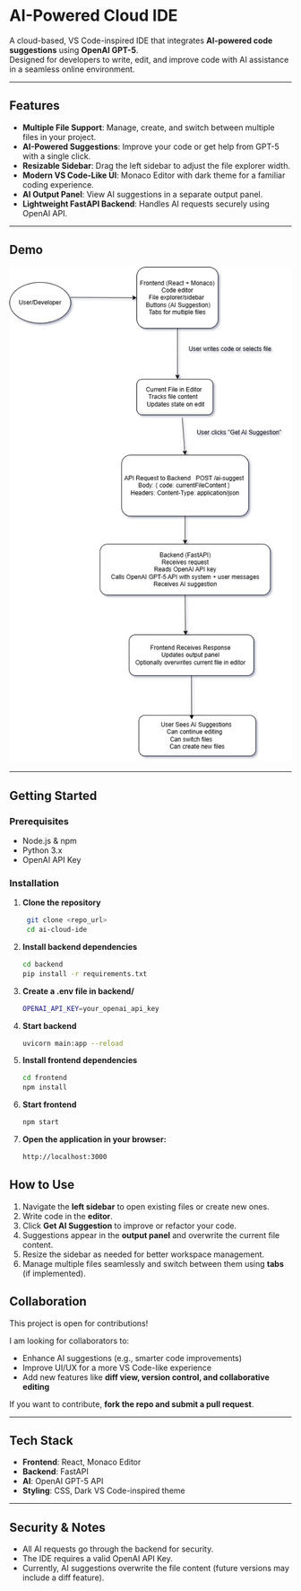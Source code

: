 # AI-Powered Cloud IDE

A cloud-based, VS Code-inspired IDE that integrates **AI-powered code suggestions** using **OpenAI GPT-5**.  
Designed for developers to write, edit, and improve code with AI assistance in a seamless online environment.

---

## Features

- **Multiple File Support**: Manage, create, and switch between multiple files in your project.
- **AI-Powered Suggestions**: Improve your code or get help from GPT-5 with a single click.
- **Resizable Sidebar**: Drag the left sidebar to adjust the file explorer width.
- **Modern VS Code-Like UI**: Monaco Editor with dark theme for a familiar coding experience.
- **AI Output Panel**: View AI suggestions in a separate output panel.
- **Lightweight FastAPI Backend**: Handles AI requests securely using OpenAI API.

---

## Demo

![ai-powered-ide](docs/ai-powered-ide.drawio%20(1).png)

---

## Getting Started

### Prerequisites

- Node.js & npm
- Python 3.x
- OpenAI API Key

### Installation

1. **Clone the repository**
   ```bash
    git clone <repo_url>
    cd ai-cloud-ide
2. **Install backend dependencies**
    ```bash
    cd backend
    pip install -r requirements.txt
3. **Create a .env file in backend/**
   ```bash
   OPENAI_API_KEY=your_openai_api_key
4. **Start backend**
   ```bash
   uvicorn main:app --reload
5. **Install frontend dependencies**
   ```bash
   cd frontend
   npm install
6. **Start frontend**
    ```bash
    npm start
7. **Open the application in your browser:**
    ```bash
    http://localhost:3000

## How to Use

1. Navigate the **left sidebar** to open existing files or create new ones.
2. Write code in the **editor**.
3. Click **Get AI Suggestion** to improve or refactor your code.
4. Suggestions appear in the **output panel** and overwrite the current file content.
5. Resize the sidebar as needed for better workspace management.
6. Manage multiple files seamlessly and switch between them using **tabs** (if implemented).

## Collaboration

This project is open for contributions!

I am looking for collaborators to:

- Enhance AI suggestions (e.g., smarter code improvements)
- Improve UI/UX for a more VS Code-like experience
- Add new features like **diff view, version control, and collaborative editing**

If you want to contribute, **fork the repo and submit a pull request**.

---

## Tech Stack

- **Frontend**: React, Monaco Editor
- **Backend**: FastAPI
- **AI**: OpenAI GPT-5 API
- **Styling**: CSS, Dark VS Code-inspired theme

---

## Security & Notes

- All AI requests go through the backend for security.
- The IDE requires a valid OpenAI API Key.
- Currently, AI suggestions overwrite the file content (future versions may include a diff feature).


